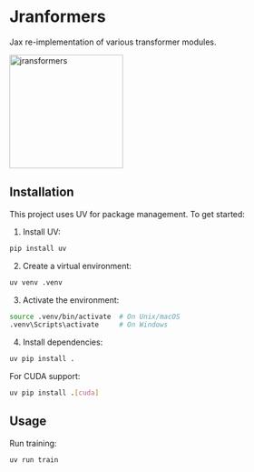 # Jranformers
Jax re-implementation of various transformer modules.

<img src="https://github.com/user-attachments/assets/bde3710e-1f54-4a18-83a7-3207b8cb4f2d" alt="jransformers" width="200"/>

## Installation

This project uses UV for package management. To get started:

1. Install UV:
```bash
pip install uv
```

2. Create a virtual environment:
```bash
uv venv .venv
```

3. Activate the environment:
```bash
source .venv/bin/activate  # On Unix/macOS
.venv\Scripts\activate     # On Windows
```

4. Install dependencies:
```bash
uv pip install .
```

For CUDA support:
```bash
uv pip install .[cuda]
```

## Usage

Run training:
```bash
uv run train
```
